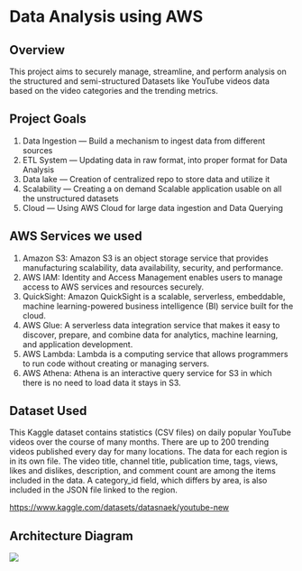 # Data Analysis using AWS

## Overview

This project aims to securely manage, streamline, and perform analysis on the structured and semi-structured Datasets like YouTube videos data based on the video categories and the trending metrics.

## Project Goals
1. Data Ingestion — Build a mechanism to ingest data from different sources
2. ETL System — Updating data in raw format, into proper format for Data Analysis
3. Data lake — Creation of centralized repo to store data and utilize it
4. Scalability — Creating a on demand Scalable application usable on all the unstructured datasets
5. Cloud — Using AWS Cloud for large data ingestion and Data Querying


## AWS Services we used
1. Amazon S3: Amazon S3 is an object storage service that provides manufacturing scalability, data availability, security, and performance.
2. AWS IAM: Identity and Access Management enables users to manage access to AWS services and resources securely.
3. QuickSight: Amazon QuickSight is a scalable, serverless, embeddable, machine learning-powered business intelligence (BI) service built for the cloud.
4. AWS Glue: A serverless data integration service that makes it easy to discover, prepare, and combine data for analytics, machine learning, and application development.
5. AWS Lambda: Lambda is a computing service that allows programmers to run code without creating or managing servers.
6. AWS Athena: Athena is an interactive query service for S3 in which there is no need to load data it stays in S3.

## Dataset Used
This Kaggle dataset contains statistics (CSV files) on daily popular YouTube videos over the course of many months. There are up to 200 trending videos published every day for many locations. The data for each region is in its own file. The video title, channel title, publication time, tags, views, likes and dislikes, description, and comment count are among the items included in the data. A category_id field, which differs by area, is also included in the JSON file linked to the region.

https://www.kaggle.com/datasets/datasnaek/youtube-new


## Architecture Diagram
<img src="architecture.jpeg">
